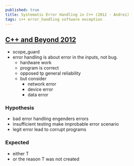 ```yaml
---
published: true
title: Systematic Error Handling in C++ (2012 - Andrei)
tags: c++ error_handling software exception
---
```

## [C++ and Beyond 2012](https://www.youtube.com/watch?v=kaI4R0Ng4E8)
- scope_guard
- error handling is about error in the inputs, not bug.
	- hardware work
    - program is correct
	- opposed tp general reliability
    - but consider
    	- network error
        - device error
        - data error
        
### Hypothesis
- bad error handling engenders errors
- insufficient testing make improbable error scenario
- legit error lead to corrupt programs

### Expected<T>
- either T
- or the reason T was not created
